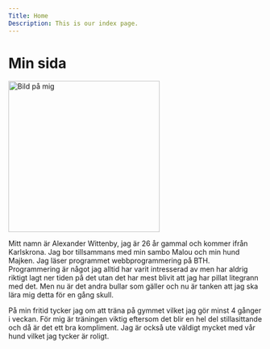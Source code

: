 ```yaml
---
Title: Home
Description: This is our index page.
---
```


Min sida
==========================
<div class="middle"><img src="image/hemsidabild.jpg" width="300" alt="Bild på mig"></div>

Mitt namn är Alexander Wittenby, jag är 26 år gammal och kommer ifrån Karlskrona. Jag bor tillsammans med min sambo Malou och min hund Majken. Jag läser programmet webbprogrammering på BTH.
Programmering är något jag alltid har varit intresserad av men har aldrig riktigt lagt ner tiden på det utan det har mest blivit att jag har pillat litegrann med det. 
Men nu är det andra bullar som gäller och nu är tanken att jag ska lära mig detta för en gång skull.

På min fritid tycker jag om att träna på gymmet vilket jag gör minst 4 gånger i veckan. För mig är träningen viktig eftersom det blir en hel del stillasittande och då är det ett bra kompliment.
Jag är också ute väldigt mycket med vår hund vilket jag tycker är roligt.
